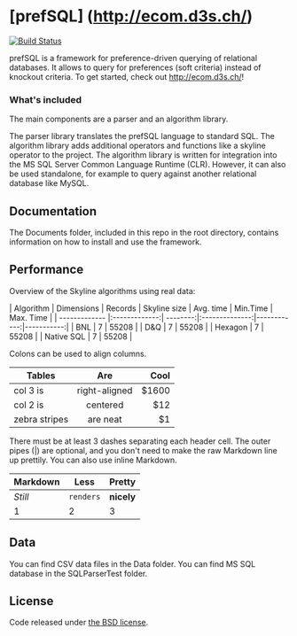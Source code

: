 # [prefSQL] (http://ecom.d3s.ch/)

[![Build Status](https://ci.appveyor.com/api/projects/status/458h4u5v0qbh2tr7?svg=true)](https://ci.appveyor.com/project/migaman/prefsql)

prefSQL is a framework for preference-driven querying of relational databases. It allows to query for preferences (soft criteria) instead of knockout criteria.
To get started, check out <http://ecom.d3s.ch/>!

### What's included
The main components are a parser and an algorithm library. 

The parser library translates the prefSQL language to standard SQL.
The algorithm library adds additional operators and functions like a skyline operator to the project.
The algorithm library is written for integration into the MS SQL Server Common Language Runtime (CLR). 
However, it can also be used standalone, for example to query against another relational database like MySQL.
 

## Documentation

The Documents folder, included in this repo in the root directory, contains information on how to install and use the framework.


## Performance

Overview of the Skyline algorithms using real data:

| Algorithm     | Dimensions    | Records  | Skyline size   | Avg. time   | Min.Time   | Max. Time   |
| ------------- |:-------------:| --------:|:--------------:|------------:|-----------:|
| BNL           | 7             | 55208    |
| D&Q           | 7             | 55208    |
| Hexagon       | 7             | 55208    |
| Native SQL    | 7             | 55208    |


Colons can be used to align columns.

| Tables        | Are           | Cool  |
| ------------- |:-------------:| -----:|
| col 3 is      | right-aligned | $1600 |
| col 2 is      | centered      |   $12 |
| zebra stripes | are neat      |    $1 |

There must be at least 3 dashes separating each header cell.
The outer pipes (|) are optional, and you don't need to make the 
raw Markdown line up prettily. You can also use inline Markdown.

Markdown | Less | Pretty
--- | --- | ---
*Still* | `renders` | **nicely**
1 | 2 | 3


## Data

You can find CSV data files in the Data folder.
You can find MS SQL database in the SQLParserTest folder.

## License
Code released under [the BSD license](https://github.com/migaman/prefSQL/blob/master/LICENSE.txt).